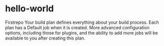 # hello-world
Firstrepo
Your build plan defines everything about your build process. Each plan has a Default job when it is created. More advanced configuration options, including those for plugins, and the ability to add more jobs will be available to you after creating this plan.
